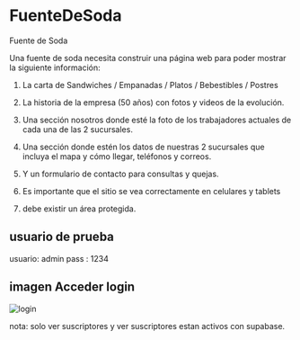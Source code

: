 # FuenteDeSoda
Fuente de Soda

Una fuente de soda necesita construir una página web para poder mostrar la siguiente información:

1. La carta de Sandwiches / Empanadas / Platos / Bebestibles / Postres

2. La historia de la empresa (50 años) con fotos y videos de la evolución.

3. Una sección nosotros donde esté la foto de los trabajadores actuales de cada una de las 2 sucursales.

4. Una sección donde estén los datos de nuestras 2 sucursales que incluya el mapa y cómo llegar, teléfonos y correos.

5. Y un formulario de contacto para consultas y quejas.

6. Es importante que el sitio se vea correctamente en celulares y tablets
   
7. debe existir un área protegida.

## usuario de prueba

usuario: admin
pass   : 1234

## imagen Acceder login

![login](https://github.com/iamDiegoSaavedra/FuenteDeSoda/docs/ingresarlogin.png?raw=true "Ingreso login")

nota: solo ver suscriptores y ver suscriptores estan activos con supabase.

